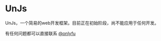 <h1>UnJs</h1>
<p>
UnJs，一个简易的web开发框架。目前正在初始阶段，尚不能应用于任何开发。
</p>
<p>
有任何问题都可以直接联系 <a href="https://github.com/onlyfu">@onlyfu</a>
</p>

